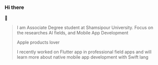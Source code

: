 
### Hi there 
 👋

> <p align='left'>I am Associate Degree student at Shamsipour University. Focus on the researches AI fields, and Mobile App Development</p>
> <p>Apple products lover</p>
> <p> I recently worked on Flutter app in professional field apps and will learn more about native mobile app development with Swift lang</p>

<!--<img align="right" src="https://github-readme-stats.vercel.app/api?username=Asncodes-80&show_icons=true&hide=contribs,issues" />
<img align="right" src="https://github-readme-stats.vercel.app/api/top-langs/?username=Asncodes-80&layout=compact)](https://github.com/Asncodes-80/github-readme-stats" /> -->
